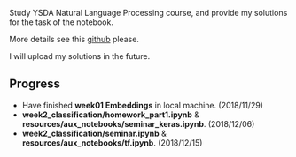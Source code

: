 Study YSDA Natural Language Processing course, and provide my solutions for the task of the notebook.

More details see this [github](https://github.com/yandexdataschool/nlp_course) please.

I will upload my solutions in the future.

## Progress
- Have finished __week01 Embeddings__ in local machine. (2018/11/29)
- __week2_classification/homework_part1.ipynb__ & __resources/aux_notebooks/seminar_keras.ipynb__. (2018/12/06)
- __week2_classification/seminar.ipynb__ & __resources/aux_notebooks/tf.ipynb__. (2018/12/15)
